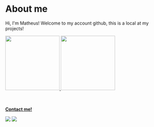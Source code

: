 # About me

<p>Hi, I'm Matheus! Welcome to my account github, this is a local at my projects!</p>

 <div>
  <a href="https://github.com/matheusbnas">
  <img height="170em" src="https://github-readme-stats-git-masterrstaa-rickstaa.vercel.app/api?username=matheusbnas&show_icons=true&theme=cobaltt&include_all_commits=true&count_private=false"/>
  <img height="170em" src="https://github-readme-stats-git-masterrstaa-rickstaa.vercel.app/api/top-langs/?username=matheusbnas&layout=compact&langs_count=16&theme=cobalt"/>
</div>

<br/><br/>
  <strong>Contact me!</strong>
 <p align="left">
  <a href="https://www.linkedin.com/in/matheus-nascimento-b06b639b" target="_blank" alt="LinkedIn"><img src="https://img.shields.io/badge/-LinkedIn-blue?style=flat-square&logo=Linkedin&logoColor=white&link=https:/www.linkedin.com/in/matheus-nascimento-b06b639b"></a>  
  <a href="mailto:matheusbnas@gmail.com" alt="Email"><img src="https://img.shields.io/badge/-Gmail-c14438?style=flat-square&logo=Gmail&logoColor=white&link=mailto:matheusbnas@gmail.com"></a>  
  </p>
</p>

</p>
